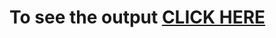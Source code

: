 
# To see the output [CLICK HERE](https://taheermattur.github.io/Responsive-Restaurant-Website---Complete-Front-End/index.html)
